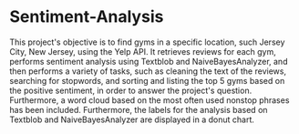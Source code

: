 # Sentiment-Analysis
This project's objective is to find gyms in a specific location, such Jersey City, New Jersey, using the Yelp API. It retrieves reviews for each gym, performs sentiment analysis using Textblob and NaiveBayesAnalyzer, and then performs a variety of tasks, such as cleaning the text of the reviews, searching for stopwords, and sorting and listing the top 5 gyms based on the positive sentiment, in order to answer the project's question. Furthermore, a word cloud based on the most often used nonstop phrases has been included. Furthermore, the labels for the analysis based on Textblob and NaiveBayesAnalyzer are displayed in a donut chart. 
